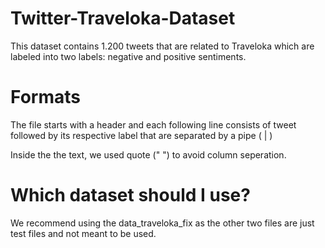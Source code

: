 # Twitter-Traveloka-Dataset
This dataset contains 1.200 tweets that are related to Traveloka which are labeled into two labels: negative and positive sentiments.

# Formats
The file starts with a header and each following line consists of tweet followed by its respective label that are separated by a pipe ( | )

Inside the the text, we used quote (" ") to avoid column seperation.

# Which dataset should I use?
We recommend using the data_traveloka_fix as the other two files are just test files and not meant to be used.

